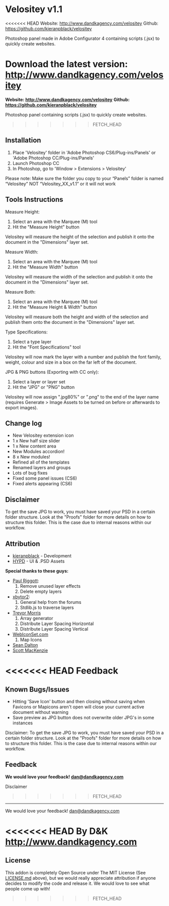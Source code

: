 Velositey v1.1
=========

<<<<<<< HEAD
Website: http://www.dandkagency.com/velositey
Github: https://github.com/kieranpblack/velositey

Photoshop panel made in Adobe Configurator 4 containing scripts (.jsx) to quickly create websites.

Download the latest version: http://www.dandkagency.com/velositey
=======
**Website: http://www.dandkagency.com/velositey**
**Github: https://github.com/kieranpblack/velositey**

Photoshop panel containing scripts (.jsx) to quickly create websites.
>>>>>>> FETCH_HEAD

Installation
----------
1. Place 'Velositey' folder in 'Adobe Photoshop CS6/Plug-ins/Panels' or 'Adobe Photoshop CC/Plug-ins/Panels'
2. Launch Photoshop CC
3. In Photoshop, go to 'Window > Extensions > Velositey'

Please note: Make sure the folder you copy to your “Panels” folder is named “Velositey” NOT “Velositey_XX_v1.1” or it will not work

Tools Instructions
----------
Measure Height:
1. Select an area with the Marquee (M) tool
2. Hit the "Measure Height" button

Velositey will measure the height of the selection and publish it onto the document in the "Dimensions" layer set.

Measure Width:
1. Select an area with the Marquee (M) tool
2. Hit the "Measure Width" button

Velositey will measure the width of the selection and publish it onto the document in the "Dimensions" layer set.

Measure Both:
1. Select an area with the Marquee (M) tool
2. Hit the "Measure Height & Width" button

Velositey will measure both the height and width of the selection and publish them onto the document in the "Dimensions" layer set. 

Type Specifications:
1. Select a type layer
2. Hit the "Font Specifications" tool

Velositey will now mark the layer with a number and publish the font family, weight, colour and size in a box on the far left of the document.  

JPG & PNG buttons (Exporting with CC only):
1. Select a layer or layer set
2. Hit the "JPG" or "PNG" button

Velositey will now assign ".jpg80%" or ".png" to the end of the layer name (requires Generate > Image Assets to be turned on before or afterwards to export images).

Change log
----------
* New Velositey extension icon
* 1 x New half size slider
* 1 x New content area
* New Modules accordion!
* 8 x New modules!
* Refined all of the templates
* Renamed layers and groups
* Lots of bug fixes
* Fixed some panel issues (CS6)
* Fixed alerts appearing (CS6)

Disclaimer
----------
To get the save JPG to work, you must have saved your PSD in a certain folder structure. Look at the "Proofs" folder for more details on how to structure this folder. This is the case due to internal reasons within our workflow.

Attribution
----------
* [kieranpblack](http://www.behance.net/kieranpblack) - Development
* [HYPD](http://danross.com.au/) - UI & .PSD Assets

**Special thanks to these guys:**
* [Paul Riggott](http://www.ps-bridge-scripts.talktalk.net/):
	1. Remove unused layer effects
	2. Delete empty layers
* [xbytor2](http://www.ps-scripts.com):
	1. General help from the forums
	2. Stdlib.js to traverse layers
* [Trevor Morris](http://www.morris-photographics.com)
	1. Array generator
	2. Distribute Layer Spacing Horizontal
	3. Distribute Layer Spacing Vertical
* [WebIconSet.com](http://www.webiconset.com)
	1. Map Icons
* [Sean Dalton](http://www.seandalton.com.au/)
* [Scott MacKenzie](http://scottjamesmackenzie.com/)

<<<<<<< HEAD
Feedback
=======
Known Bugs/Issues
----------
* Hitting 'Save Icon' button and then closing without saving when Favicons or Mapicons aren't open will close your current active document without warning 
* Save preview as JPG button does not overwrite older JPG's in some instances

Disclaimer: To get the save JPG to work, you must have saved your PSD in a certain folder structure. Look at the "Proofs" folder for more details on how to structure this folder. This is the case due to internal reasons within our workflow.

Feedback
----------
**We would love your feedback! dan@dandkagency.com**

Disclaimer
>>>>>>> FETCH_HEAD
----------
We would love your feedback! dan@dandkagency.com

<<<<<<< HEAD
By D&K
http://www.dandkagency.com
=======
License
----------
This addon is completely Open Source under The MIT License (See [LICENSE.md](https://github.com/kieranpblack/velositey/blob/master/LICENSE.md) above), but we would really appreciate attribution if anyone decides to modify the code and release it. We would love to see what people come up with!
>>>>>>> FETCH_HEAD
